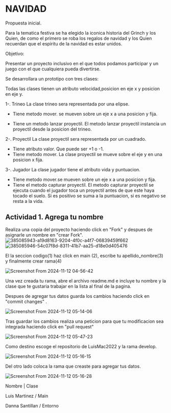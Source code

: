 # NAVIDAD
Propuesta inicial.

Para la tematica festiva se ha elegido la iconica historia del Grinch y los Quien, de como el primero se roba los regalos de navidad y  los Quien recuerdan que el espiritu de la navidad es estar unidos.


Objetivo: 

Presentar un proyecto inclusivo en el que todos podamos participar y un juego con el que cualquiera pueda divertirse.



Se desarrollara un prototipo con tres clases:


Todas las clases tienen un atributo velocidad,posicion en eje x y posicion en eje y.

1-. Trineo
La clase trineo sera representada por una elipse.
  + Tiene metodo mover. se mueven sobre un eje x  a una posicion y fija. 
  - Tiene un metodo lanzar proyectil. El metodo lanzar proyectil instancia un proyectil desde la posicion del trineo.

2-. Proyectil
La clase proyectil sera representada por un cuadrado.
  - Tiene atributo valor. Que puede ser +1 o -1.
  - Tiene metodo mover. La clase proyectil se mueve sobre el eje y en una posicion x fija.

3-. Jugador
La clase jugador tiene el atributo vida y puntuacion.
  - Tiene metodo mover.se mueven sobre un eje x  a una posicion y fija. 
  - Tiene el metodo capturar proyectil. El metodo capturar proyectil se ejecuta cuando el jugador toca un proyectil antes de que este haya tocado el suelo. Si es positivo se suma a la puntuacion, si es negativo se resta a la vida.

## Actividad 1. Agrega tu nombre
Realiza una copia del proyecto haciendo click en "Fork" y despues de asignarle un nombre en "crear Fork".
![385085943-a19d8163-9204-4f0c-a4f7-06839459f662](https://github.com/user-attachments/assets/4b2d9122-789e-42fe-9c62-d1588549604e)
![385085946-54c07f8d-8311-41b7-aa25-d18e0d405476](https://github.com/user-attachments/assets/e314a379-12c1-4e5c-ae04-5806a065955d)

El la seccion codigo(1) haz click en main (2), escribe tu apellido_nombre(3) y finalmente crear rama(4)   

![Screenshot From 2024-11-12 04-56-42](https://github.com/user-attachments/assets/716d6049-6e43-4429-83ab-78dc40c6da69)

Una vez creada tu rama, abre el archivo readme.md e incluye tu nombre y la clase que te gustaria trabajar en la lista al final de la pagina.

Despues de agregar tus datos guarda los cambios haciendo click en "commit changes" .

![Screenshot From 2024-11-12 05-14-06](https://github.com/user-attachments/assets/7e197b46-ea88-4a12-98cf-55a4c01beee3)

Tras guardar los cambios realiza una peticion para que tu modificacion sea integrada haciendo click en "pull request"

![Screenshot From 2024-11-12 05-47-23](https://github.com/user-attachments/assets/ab7c43bb-4bb6-403a-9dce-3ee7d96b3445)


Como destino escoge el repositorio de LuisMac2022 y la rama develop.

![Screenshot From 2024-11-12 05-16-15](https://github.com/user-attachments/assets/102ae65b-6135-462d-b973-03a1d2528485)


Del otro lado coloca la rama que creaste para agregar tus datos.

![Screenshot From 2024-11-12 05-16-28](https://github.com/user-attachments/assets/8e8fa01e-11a4-410c-a06a-ead820c119e5)


Nombre | Clase

Luis Martinez / Main

Danna Santillan / Entorno 


